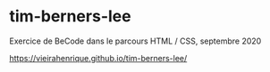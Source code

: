 # tim-berners-lee

Exercice de BeCode dans le parcours HTML / CSS, septembre 2020

https://vieirahenrique.github.io/tim-berners-lee/

